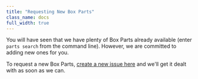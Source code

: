 ```yaml
---
title: "Requesting New Box Parts"
class_name: docs
full_width: true
---
```


You will have seen that we have plenty of Box Parts already available (enter `parts search` from the command line). However, we are committed to adding new ones for you.

To request a new Box Parts, [create a new issue here](https://github.com/codio/boxparts/issues?page=1&state=open) and we'll get it dealt with as soon as we can.

